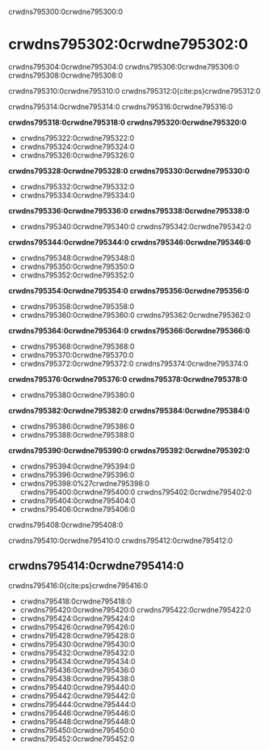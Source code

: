 crwdns795300:0crwdne795300:0
# crwdns795302:0crwdne795302:0

crwdns795304:0crwdne795304:0 crwdns795306:0crwdne795306:0 crwdns795308:0crwdne795308:0

crwdns795310:0crwdne795310:0 crwdns795312:0{cite:ps}crwdne795312:0

crwdns795314:0crwdne795314:0 crwdns795316:0crwdne795316:0

**crwdns795318:0crwdne795318:0 crwdns795320:0crwdne795320:0**

* crwdns795322:0crwdne795322:0
* crwdns795324:0crwdne795324:0
* crwdns795326:0crwdne795326:0

**crwdns795328:0crwdne795328:0 crwdns795330:0crwdne795330:0**

* crwdns795332:0crwdne795332:0
* crwdns795334:0crwdne795334:0

**crwdns795336:0crwdne795336:0 crwdns795338:0crwdne795338:0**

* crwdns795340:0crwdne795340:0 crwdns795342:0crwdne795342:0

**crwdns795344:0crwdne795344:0 crwdns795346:0crwdne795346:0**

* crwdns795348:0crwdne795348:0
* crwdns795350:0crwdne795350:0
* crwdns795352:0crwdne795352:0

**crwdns795354:0crwdne795354:0 crwdns795356:0crwdne795356:0**

* crwdns795358:0crwdne795358:0
* crwdns795360:0crwdne795360:0 crwdns795362:0crwdne795362:0

**crwdns795364:0crwdne795364:0 crwdns795366:0crwdne795366:0**

* crwdns795368:0crwdne795368:0
* crwdns795370:0crwdne795370:0
* crwdns795372:0crwdne795372:0 crwdns795374:0crwdne795374:0

**crwdns795376:0crwdne795376:0 crwdns795378:0crwdne795378:0**

* crwdns795380:0crwdne795380:0

**crwdns795382:0crwdne795382:0 crwdns795384:0crwdne795384:0**

* crwdns795386:0crwdne795386:0
* crwdns795388:0crwdne795388:0

**crwdns795390:0crwdne795390:0 crwdns795392:0crwdne795392:0**

* crwdns795394:0crwdne795394:0
* crwdns795396:0crwdne795396:0
* crwdns795398:0%27crwdne795398:0 crwdns795400:0crwdne795400:0 crwdns795402:0crwdne795402:0
* crwdns795404:0crwdne795404:0
* crwdns795406:0crwdne795406:0

crwdns795408:0crwdne795408:0

crwdns795410:0crwdne795410:0 crwdns795412:0crwdne795412:0


## crwdns795414:0crwdne795414:0

crwdns795416:0{cite:ps}crwdne795416:0

* crwdns795418:0crwdne795418:0
* crwdns795420:0crwdne795420:0 crwdns795422:0crwdne795422:0
* crwdns795424:0crwdne795424:0
* crwdns795426:0crwdne795426:0
* crwdns795428:0crwdne795428:0
* crwdns795430:0crwdne795430:0
* crwdns795432:0crwdne795432:0
* crwdns795434:0crwdne795434:0
* crwdns795436:0crwdne795436:0
* crwdns795438:0crwdne795438:0
* crwdns795440:0crwdne795440:0
* crwdns795442:0crwdne795442:0
* crwdns795444:0crwdne795444:0
* crwdns795446:0crwdne795446:0
* crwdns795448:0crwdne795448:0
* crwdns795450:0crwdne795450:0
* crwdns795452:0crwdne795452:0
